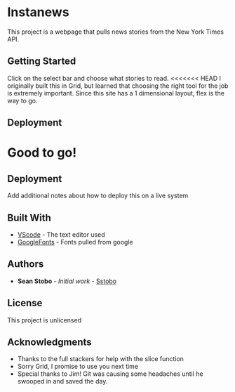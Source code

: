 # Instanews

This project is a webpage that pulls news stories from the New York Times API.

## Getting Started

Click on the select bar and choose what stories to read.
<<<<<<< HEAD
I originally built this in Grid, but learned that choosing the right tool for the job is extremely important. Since this site has a 1 dimensional layout, flex is the way to go.

## Deployment

Good to go!
=======

## Deployment

Add additional notes about how to deploy this on a live system


## Built With

* [VScode](http://www.vscode.com) - The text editor used
* [GoogleFonts](https://google.com/) - Fonts pulled from google


## Authors

* **Sean Stobo** - *Initial work* - [Sstobo](https://github.com/sstobo)

## License

This project is unlicensed

## Acknowledgments

* Thanks to the full stackers for help with the slice function
* Sorry Grid, I promise to use you next time
* Special thanks to Jim! Git was causing some headaches until he swooped in and saved the day.